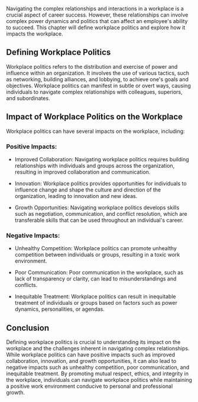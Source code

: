 
Navigating the complex relationships and interactions in a workplace is a crucial aspect of career success. However, these relationships can involve complex power dynamics and politics that can affect an employee's ability to succeed. This chapter will define workplace politics and explore how it impacts the workplace.

Defining Workplace Politics
---------------------------

Workplace politics refers to the distribution and exercise of power and influence within an organization. It involves the use of various tactics, such as networking, building alliances, and lobbying, to achieve one's goals and objectives. Workplace politics can manifest in subtle or overt ways, causing individuals to navigate complex relationships with colleagues, superiors, and subordinates.

Impact of Workplace Politics on the Workplace
---------------------------------------------

Workplace politics can have several impacts on the workplace, including:

### Positive Impacts:

* Improved Collaboration: Navigating workplace politics requires building relationships with individuals and groups across the organization, resulting in improved collaboration and communication.

* Innovation: Workplace politics provides opportunities for individuals to influence change and shape the culture and direction of the organization, leading to innovation and new ideas.

* Growth Opportunities: Navigating workplace politics develops skills such as negotiation, communication, and conflict resolution, which are transferable skills that can be used throughout an individual's career.

### Negative Impacts:

* Unhealthy Competition: Workplace politics can promote unhealthy competition between individuals or groups, resulting in a toxic work environment.

* Poor Communication: Poor communication in the workplace, such as lack of transparency or clarity, can lead to misunderstandings and conflicts.

* Inequitable Treatment: Workplace politics can result in inequitable treatment of individuals or groups based on factors such as power dynamics, personalities, or agendas.

Conclusion
----------

Defining workplace politics is crucial to understanding its impact on the workplace and the challenges inherent in navigating complex relationships. While workplace politics can have positive impacts such as improved collaboration, innovation, and growth opportunities, it can also lead to negative impacts such as unhealthy competition, poor communication, and inequitable treatment. By promoting mutual respect, ethics, and integrity in the workplace, individuals can navigate workplace politics while maintaining a positive work environment conducive to personal and professional growth.
